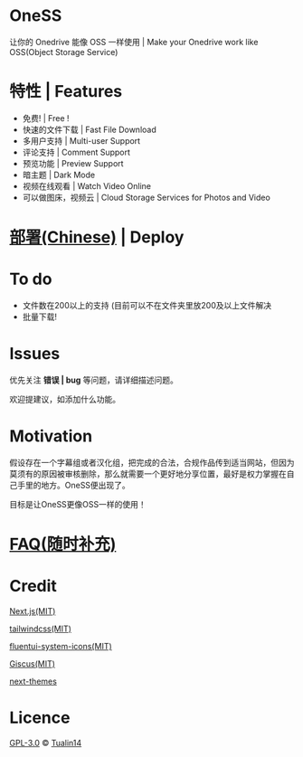 # OneSS

让你的 Onedrive 能像 OSS 一样使用 | Make your Onedrive work like OSS(Object Storage Service)

# 特性 | Features

* 免费! | Free !
* 快速的文件下载 | Fast File Download
* 多用户支持 | Multi-user Support
* 评论支持 | Comment Support
* 预览功能 | Preview Support
* 暗主题 | Dark Mode
* 视频在线观看 | Watch Video Online
* 可以做图床，视频云 | Cloud Storage Services for Photos and Video

# [部署(Chinese)](/doc/deploy.md) | Deploy

# To do

* 文件数在200以上的支持 (目前可以不在文件夹里放200及以上文件解决
* 批量下载!

# Issues

优先关注 **错误 | bug** 等问题，请详细描述问题。

欢迎提建议，如添加什么功能。

# Motivation

假设存在一个字幕组或者汉化组，把完成的合法，合规作品传到适当网站，但因为莫须有的原因被审核删除，那么就需要一个更好地分享位置，最好是权力掌握在自己手里的地方。OneSS便出现了。

目标是让OneSS更像OSS一样的使用！

# [FAQ(随时补充)](/doc/FAQ.md)

# Credit

[Next.js(MIT)](https://github.com/vercel/next.js)

[tailwindcss(MIT)](https://github.com/tailwindlabs/tailwindcss)

[fluentui-system-icons(MIT)](https://github.com/microsoft/fluentui-system-icons)

[Giscus(MIT)](https://github.com/giscus/giscus)

[next-themes](https://github.com/pacocoursey/next-themes)

# Licence

[GPL-3.0](LICENSE) © [Tualin14](https://github.com/Tualin14)